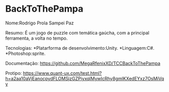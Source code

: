 # BackToThePampa
Nome:Rodrigo Prola Sampei Paz

Resumo:
É um jogo de puzzle com temática gaúcha, com a principal ferramenta, a volta no tempo.

Tecnologias:
*Platarforma de desenvolvimento:Unity.
*Linguagem:C#.
*Photoshop:sprite.

Documentação:
https://github.com/MegaRfenixXD/TCCBackToThePampa

Protipo:
https://www.quant-ux.com/test.html?h=a2aa10aVjEanocpydFLOMSjzGZPiyxqlMywIcRhy8gmlKXedEYxz7OsMiVqy
